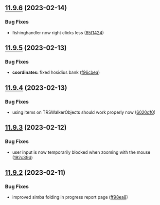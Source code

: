 ## [11.9.6](https://github.com/Torwent/WaspLib/compare/v11.9.5...v11.9.6) (2023-02-14)


### Bug Fixes

* fishinghandler now right clicks less ([85f1424](https://github.com/Torwent/WaspLib/commit/85f1424ba8aa7aacb2853b6c04d4cf820cc65d5e))



## [11.9.5](https://github.com/Torwent/WaspLib/compare/v11.9.4...v11.9.5) (2023-02-13)


### Bug Fixes

* **coordinates:** fixed hosidius bank ([f96cbea](https://github.com/Torwent/WaspLib/commit/f96cbea6167ef771c52c305a6a7fd4656c15a778))



## [11.9.4](https://github.com/Torwent/WaspLib/compare/v11.9.3...v11.9.4) (2023-02-13)


### Bug Fixes

* using items on TRSWalkerObjects should work properly now ([6020df0](https://github.com/Torwent/WaspLib/commit/6020df03fe972e79c80a0a32d7c11b1899d989ab))



## [11.9.3](https://github.com/Torwent/WaspLib/compare/v11.9.2...v11.9.3) (2023-02-12)


### Bug Fixes

* user input is now temporarily blocked when zooming with the mouse ([192c39d](https://github.com/Torwent/WaspLib/commit/192c39d84a09d50c72571f7898ce8d93631bece7))



## [11.9.2](https://github.com/Torwent/WaspLib/compare/v11.9.1...v11.9.2) (2023-02-11)


### Bug Fixes

* improved simba folding in progress report page ([ff98ea8](https://github.com/Torwent/WaspLib/commit/ff98ea8c3e6623c692201ea3fd5051ff33405416))



